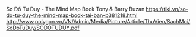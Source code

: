 Sơ Đồ Tư Duy - The Mind Map Book
	Tony & Barry Buzan
	https://tiki.vn/so-do-tu-duy-the-mind-map-book-tai-ban-p381218.html
	http://www.polygon.vn/VN/Admin/Media/Picture/Article/ThuVien/SachMoi/SoDoTuDuy/SODOTUDUY.pdf